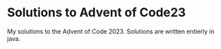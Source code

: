 # Solutions to Advent of Code23
My solutions to the Advent of Code 2023.
Solutions are written entierly in java.
